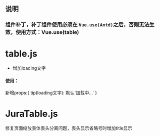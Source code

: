 ## 说明

### 组件补丁，**补丁组件使用必须在 `Vue.use(Antd)`之后，否则无法生效**，使用方式：Vue.use(table)

# table.js

- 增加loading文字

#### 使用：

新增props:{
tip(loading文字): 默认'加载中...'
}

# JuraTable.js

修复页面缩放表体表头分离问题，表头显示省略号时增加title显示
